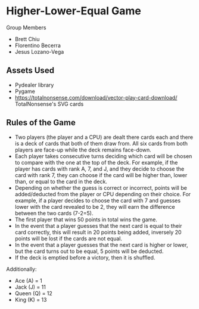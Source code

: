 # Higher-Lower-Equal Game

Group Members
- Brett Chiu
- Florentino Becerra
- Jesus Lozano-Vega
  
## Assets Used
- Pydealer library
- Pygame
- https://totalnonsense.com/download/vector-play-card-download/ TotalNonsense's SVG cards


## Rules of the Game
- Two players (the player and a CPU) are dealt there cards each and there is a deck of cards that both of them draw from. All six cards from both players are face-up while the deck remains face-down.
- Each player takes consecutive turns deciding which card will be chosen to compare with the one at the top of the deck. For example, if the player has cards with rank A, 7, and J, and they decide to choose the card with rank 7, they can choose if the card will be higher than, lower than, or equal to the card in the deck.
- Depending on whether the guess is correct or incorrect, points will be added/deducted from the player or CPU depending on their choice. For example, if a player decides to choose the card with 7 and guesses lower with the card revealed to be 2, they will earn the difference between the two cards (7-2=5).
- The first player that wins 50 points in total wins the game.
- In the event that a player guesses that the next card is equal to their card correctly, this will result in 20 points being added, inversely 20 points will be lost if the cards are not equal.
- In the event that a player guesses that the next card is higher or lower, but the card turns out to be equal, 5 points will be deducted.
- If the deck is emptied before a victory, then it is shuffled. 

Additionally:
- Ace (A) = 1
- Jack (J) = 11
- Queen (Q) = 12
- King (K) = 13

